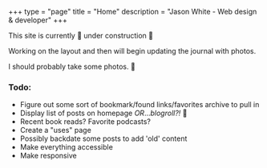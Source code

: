 +++
type = "page"
title = "Home"
description = "Jason White - Web design & developer"
+++

This site is currently 🚧 under construction 🚧

Working on the layout and then will begin updating the journal with photos.

I should probably take some photos. 🤔

### Todo:

- Figure out some sort of bookmark/found links/favorites archive to pull in
- Display list of posts on homepage _OR_..._blogroll?!_ 😬
- Recent book reads? Favorite podcasts?
- Create a "uses" page
- Possibly backdate some posts to add 'old' content
- Make everything accessible
- Make responsive
